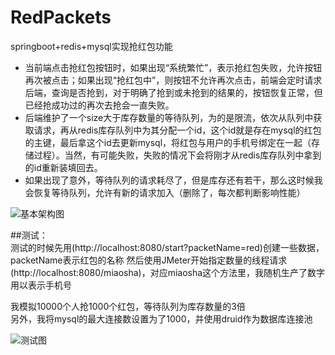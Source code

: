 # RedPackets
springboot+redis+mysql实现抢红包功能
- 当前端点击抢红包按钮时，如果出现“系统繁忙”，表示抢红包失败，允许按钮再次被点击；如果出现“抢红包中”，则按钮不允许再次点击，前端会定时请求后端，查询是否抢到，对于明确了抢到或未抢到的结果的，按钮恢复正常，但已经抢成功过的再次去抢会一直失败。
- 后端维护了一个size大于库存数量的等待队列，为的是限流，依次从队列中获取请求，再从redis库存队列中为其分配一个id，这个id就是存在mysql的红包的主键，最后拿这个id去更新mysql，将红包与用户的手机号绑定在一起（存储过程）。当然，有可能失败，失败的情况下会将刚才从redis库存队列中拿到的id重新装填回去。
- 如果出现了意外，等待队列的请求耗尽了，但是库存还有若干，那么这时候我会恢复等待队列，允许有新的请求加入（删除了，每次都判断影响性能）

![基本架构图](http://cmtimeoss.oss-cn-shanghai.aliyuncs.com/RedPacket.png)

##测试：</br>
测试的时候先用(http://localhost:8080/start?packetName=red)创建一些数据，packetName表示红包的名称
然后使用JMeter开始指定数量的线程请求(http://localhost:8080/miaosha)，对应miaosha这个方法里，我随机生产了数字用以表示手机号

我模拟10000个人抢1000个红包，等待队列为库存数量的3倍</br>
另外，我将mysql的最大连接数设置为了1000，并使用druid作为数据库连接池</br>

![测试图](http://cmtimeoss.oss-cn-shanghai.aliyuncs.com/qianghongbao.png)
